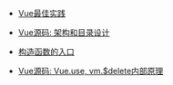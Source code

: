 - [Vue最佳实践](https://github.com/NuoHui/fe-note/blob/master/docs/vue/Vue%E6%9C%80%E4%BD%B3%E5%AE%9E%E8%B7%B5.md)

- [Vue源码: 架构和目录设计](https://github.com/NuoHui/fe-note/blob/master/docs/vue/Vue%E6%BA%90%E7%A0%81:%20%E6%9E%B6%E6%9E%84%E5%92%8C%E7%9B%AE%E5%BD%95%E8%AE%BE%E8%AE%A1.md)

- [构造函数的入口](https://github.com/NuoHui/fe-note/blob/master/docs/vue/Vue%E6%BA%90%E7%A0%81:%20%E6%9E%84%E9%80%A0%E5%87%BD%E6%95%B0%E5%85%A5%E5%8F%A3.md)

- [Vue源码: Vue.use, vm.$delete内部原理](https://github.com/NuoHui/fe-note/blob/master/docs/vue/Vue%E6%BA%90%E7%A0%81:%20Vue.use%2C%20vm.%24delete%E5%86%85%E9%83%A8%E5%8E%9F%E7%90%86.md)
